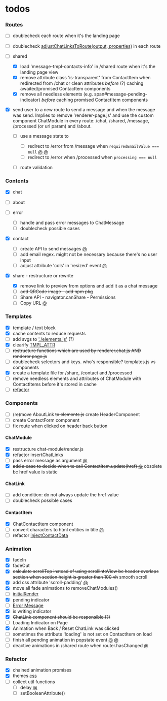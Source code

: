 # todos

### Routes

- [ ] doublecheck each route when it's the landing page
- [ ] doublecheck [adjustChatLinksToRoute(output, properties)](src/components/chat-module/render-utils.js) in each route

- [ ] shared

  - [x] load 'message-tmpl-contacts-info' in /shared route when it's the landing page view
  - [x] remove attribute class 'is-transparent' from ContactItem when redirected from /chat or clean attributes _before_ (?) caching awaited/promised ContacItem components
  - [x] remove all needless elements (e.g. span#message-pending-indicator) _before_ caching promised ContactItem components

- [x] send user to a new route to send a message and when the message was send. Implies to remove 'renderer-page.js' and use the custom component ChatModule in every route: /chat, /shared, /message, /processed (or url param) and /about.

  - [ ] use a message state to

    - [ ] redirect to /error from /message when `requiredEmailValue === null` [@](src/listener/form-handler.js#80) [@](src/router/router.js#136)
    - [ ] redirect to /error when /processed when `processing === null`

  - [ ] route validation

### Contents

- [x] chat

- [ ] about

- [ ] error

  - [ ] handle and pass error messages to ChatMessage
  - [ ] doublecheck possible cases

- [x] contact

  - [ ] create API to send messages [@](src/listener/form-handler.js#16)
  - [ ] add email regex. might not be necessary because there's no user input
  - [ ] adjust attribute 'cols' in 'resized' event [@](src/listener/form-handler.js#112)

- [x] share - restructure or rewrite
  - [x] remove link to preview from options and add it as a chat message
  - [ ] ~~add QRCode image - add npm pkg~~
  - [ ] Share API - navigator.canShare - Permissions
  - [ ] Copy URL [@](src/listener/button-handler.js)

### Templates

- [x] template / text block
- [x] cache contents to reduce requests
- [ ] add svgs to ['./elements.js'](src/elements/elements.js#18) (?)
- [x] clearify [TMPL_ATTR](src/components/chat-message/component.js#11)
- [ ] ~~restructure functions which are used by renderer.chat.js AND renderer.page.js~~
- [ ] doublecheck selectors and keys. who's responsible? templates.js vs components
- [x] create a template file for /share, /contact and /processed
- [ ] remove needless elements and attributes of ChatModule with ContactItems before it's stored in cache
- [ ] [refactor](src/templates/templates.js#21)

### Components

- [ ] (re)move AboutLink ~~to elements.js~~ create HeaderComponent
- [ ] create ContactForm component
- [ ] fix route when clicked on header back button

#### ChatModule

- [x] restructure chat-module/render.js
- [x] refactor insertChatLinks
- [ ] pass error message as argument [@](src/components/chat-module/component.js#67)
- [x] ~~add a case to decide when to call ContactItem.update(href) [@](src/components/chat-module/render.js#50)~~ obsolete bc href value is static

#### ChatLink

- [ ] add condition: do not always update the href value
- [ ] doublecheck possible cases

#### ContactItem

- [x] ChatContactItem component
- [ ] convert characters to html entities in title [@](src/components/contact-item/utils.js#65)
- [ ] refactor [injectContactData](src/components/contact-item/utils.js#95)

### Animation

- [x] fadeIn
- [x] fadeOut
- [x] ~~calculate scrollTop instead of using scrollIntoView bc header overlaps section when section height is greater than 100 vh~~ smooth scroll
- [x] add css attribute 'scroll-padding' [@](src/renderer/animation.js#4)
- [x] move all fade animations to removeChatModules()
- [ ] [initialRender](src/renderer/renderer-chat.js#33)
- [x] pending indicator
- [ ] [Error Message](src/renderer/renderer-chat.js#49)
- [x] is writing indicator
- [x] ~~ChatLink component should be responsible (?)~~
- [ ] Loading Indicator on Page
- [x] Animation when Back / Reset ChatLink was clicked
- [ ] sometimes the attribute 'loading' is not set on ContactItem on load
- [ ] finish all pending animation in popstate event [@](src/listener/listener.js#13) [@](src/renderer/animation.js#81)
- [ ] deactive animations in /shared route when router.hasChanged [@](src/renderer/animation.js#86)

### Refactor

- [x] chained animation promises
- [x] themes [css](src/style/theme.css#100)
- [ ] collect util functions
  - [ ] delay [@](src/renderer/animation.js#76)
  - [ ] setBooleanAttribute()
